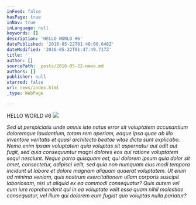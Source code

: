 ```yaml
---
inFeed: false
hasPage: true
inNav: true
inLanguage: null
keywords: []
description: 'HELLO WORLD #6'
datePublished: '2016-05-22T01:48:00.648Z'
dateModified: '2016-05-22T01:47:49.717Z'
title: ''
author: []
sourcePath: _posts/2016-05-22-news.md
authors: []
publisher: null
starred: false
url: news/index.html
_type: WebPage

---
```

HELLO WORLD \#6
![](https://the-grid-user-content.s3-us-west-2.amazonaws.com/bb7a0934-d88c-4485-aa57-133db350957e.jpg)

_Sed ut perspiciatis unde omnis iste natus error sit voluptatem accusantium doloremque laudantium, totam rem aperiam, eaque ipsa quae ab illo inventore veritatis et quasi architecto beatae vitae dicta sunt explicabo. Nemo enim ipsam voluptatem quia voluptas sit aspernatur aut odit aut fugit, sed quia consequuntur magni dolores eos qui ratione voluptatem sequi nesciunt. Neque porro quisquam est, qui dolorem ipsum quia dolor sit amet, consectetur, adipisci velit, sed quia non numquam eius modi tempora incidunt ut labore et dolore magnam aliquam quaerat voluptatem. Ut enim ad minima veniam, quis nostrum exercitationem ullam corporis suscipit laboriosam, nisi ut aliquid ex ea commodi consequatur? Quis autem vel eum iure reprehenderit qui in ea voluptate velit esse quam nihil molestiae consequatur, vel illum qui dolorem eum fugiat quo voluptas nulla pariatur?_